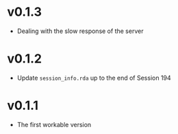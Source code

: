 # v0.1.3

* Dealing with the slow response of the server

# v0.1.2

* Update `session_info.rda` up to the end of Session 194

# v0.1.1

* The first workable version
